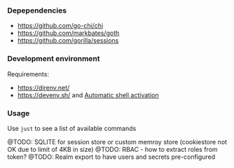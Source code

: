 ### Depependencies

- https://github.com/go-chi/chi
- https://github.com/markbates/goth
- https://github.com/gorilla/sessions

### Development environment

Requirements:

- https://direnv.net/
- https://devenv.sh/ and [Automatic shell activation]

[Automatic shell activation]: https://devenv.sh/automatic-shell-activation/#configure-shell-activation


### Usage

Use `just` to see a list of available commands

@TODO: SQLITE for session store or custom memroy store (cookiestore not OK due to limit of 4KB in size)
@TODO: RBAC - how to extract roles from token?
@TODO: Realm export to have users and secrets pre-configured
